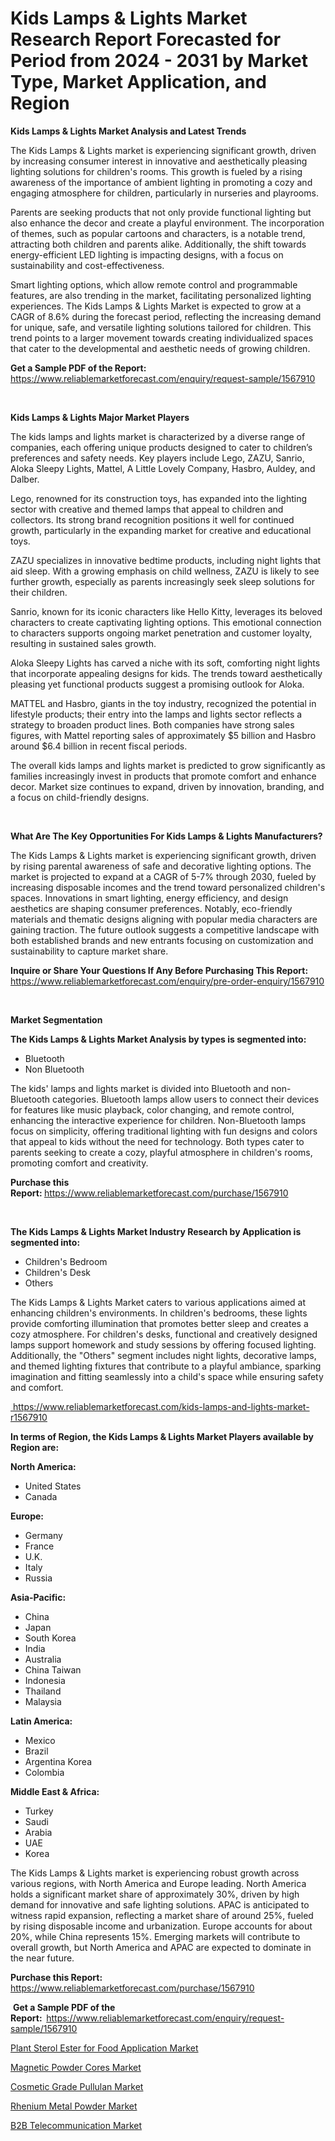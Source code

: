 <p><h1>Kids Lamps & Lights Market Research Report Forecasted for Period from 2024 -  2031 by Market Type, Market Application, and Region</h1></p><p><strong>Kids Lamps & Lights Market Analysis and Latest Trends</strong></p>
<p><p>The Kids Lamps & Lights market is experiencing significant growth, driven by increasing consumer interest in innovative and aesthetically pleasing lighting solutions for children's rooms. This growth is fueled by a rising awareness of the importance of ambient lighting in promoting a cozy and engaging atmosphere for children, particularly in nurseries and playrooms. </p><p>Parents are seeking products that not only provide functional lighting but also enhance the decor and create a playful environment. The incorporation of themes, such as popular cartoons and characters, is a notable trend, attracting both children and parents alike. Additionally, the shift towards energy-efficient LED lighting is impacting designs, with a focus on sustainability and cost-effectiveness.</p><p>Smart lighting options, which allow remote control and programmable features, are also trending in the market, facilitating personalized lighting experiences. The Kids Lamps & Lights Market is expected to grow at a CAGR of 8.6% during the forecast period, reflecting the increasing demand for unique, safe, and versatile lighting solutions tailored for children. This trend points to a larger movement towards creating individualized spaces that cater to the developmental and aesthetic needs of growing children.</p></p>
<p><strong>Get a Sample PDF of the Report:&nbsp;</strong> <a href="https://www.reliablemarketforecast.com/enquiry/request-sample/1567910?utm_campaign=1124&utm_medium=2&utm_source=Github&utm_content=ia&utm_term=02102024&utm_id=kids-lamps-lights">https://www.reliablemarketforecast.com/enquiry/request-sample/1567910</a></p>
<p>&nbsp;</p>
<p><strong>Kids Lamps & Lights Major Market Players</strong></p>
<p><p>The kids lamps and lights market is characterized by a diverse range of companies, each offering unique products designed to cater to children’s preferences and safety needs. Key players include Lego, ZAZU, Sanrio, Aloka Sleepy Lights, Mattel, A Little Lovely Company, Hasbro, Auldey, and Dalber.</p><p>Lego, renowned for its construction toys, has expanded into the lighting sector with creative and themed lamps that appeal to children and collectors. Its strong brand recognition positions it well for continued growth, particularly in the expanding market for creative and educational toys.</p><p>ZAZU specializes in innovative bedtime products, including night lights that aid sleep. With a growing emphasis on child wellness, ZAZU is likely to see further growth, especially as parents increasingly seek sleep solutions for their children.</p><p>Sanrio, known for its iconic characters like Hello Kitty, leverages its beloved characters to create captivating lighting options. This emotional connection to characters supports ongoing market penetration and customer loyalty, resulting in sustained sales growth.</p><p>Aloka Sleepy Lights has carved a niche with its soft, comforting night lights that incorporate appealing designs for kids. The trends toward aesthetically pleasing yet functional products suggest a promising outlook for Aloka.</p><p>MATTEL and Hasbro, giants in the toy industry, recognized the potential in lifestyle products; their entry into the lamps and lights sector reflects a strategy to broaden product lines. Both companies have strong sales figures, with Mattel reporting sales of approximately $5 billion and Hasbro around $6.4 billion in recent fiscal periods.</p><p>The overall kids lamps and lights market is predicted to grow significantly as families increasingly invest in products that promote comfort and enhance decor. Market size continues to expand, driven by innovation, branding, and a focus on child-friendly designs.</p></p>
<p>&nbsp;</p>
<p><strong>What Are The Key Opportunities For Kids Lamps & Lights Manufacturers?</strong></p>
<p><p>The Kids Lamps & Lights market is experiencing significant growth, driven by rising parental awareness of safe and decorative lighting options. The market is projected to expand at a CAGR of 5-7% through 2030, fueled by increasing disposable incomes and the trend toward personalized children's spaces. Innovations in smart lighting, energy efficiency, and design aesthetics are shaping consumer preferences. Notably, eco-friendly materials and thematic designs aligning with popular media characters are gaining traction. The future outlook suggests a competitive landscape with both established brands and new entrants focusing on customization and sustainability to capture market share.</p></p>
<p><strong>Inquire or Share Your Questions If Any Before Purchasing This Report:</strong> <a href="https://www.reliablemarketforecast.com/enquiry/pre-order-enquiry/1567910?utm_campaign=1124&utm_medium=2&utm_source=Github&utm_content=ia&utm_term=02102024&utm_id=kids-lamps-lights">https://www.reliablemarketforecast.com/enquiry/pre-order-enquiry/1567910</a></p>
<p>&nbsp;</p>
<p><strong>Market Segmentation</strong></p>
<p><strong>The Kids Lamps & Lights Market Analysis by types is segmented into:</strong></p>
<p><ul><li>Bluetooth</li><li>Non Bluetooth</li></ul></p>
<p><p>The kids' lamps and lights market is divided into Bluetooth and non-Bluetooth categories. Bluetooth lamps allow users to connect their devices for features like music playback, color changing, and remote control, enhancing the interactive experience for children. Non-Bluetooth lamps focus on simplicity, offering traditional lighting with fun designs and colors that appeal to kids without the need for technology. Both types cater to parents seeking to create a cozy, playful atmosphere in children's rooms, promoting comfort and creativity.</p></p>
<p><strong>Purchase this Report:&nbsp;</strong><a href="https://www.reliablemarketforecast.com/purchase/1567910?utm_campaign=1124&utm_medium=2&utm_source=Github&utm_content=ia&utm_term=02102024&utm_id=kids-lamps-lights">https://www.reliablemarketforecast.com/purchase/1567910</a></p>
<p>&nbsp;</p>
<p><strong>The Kids Lamps & Lights Market Industry Research by Application is segmented into:</strong></p>
<p><ul><li>Children's Bedroom</li><li>Children's Desk</li><li>Others</li></ul></p>
<p><p>The Kids Lamps & Lights Market caters to various applications aimed at enhancing children's environments. In children's bedrooms, these lights provide comforting illumination that promotes better sleep and creates a cozy atmosphere. For children's desks, functional and creatively designed lamps support homework and study sessions by offering focused lighting. Additionally, the "Others" segment includes night lights, decorative lamps, and themed lighting fixtures that contribute to a playful ambiance, sparking imagination and fitting seamlessly into a child's space while ensuring safety and comfort.</p></p>
<p><a href="https://www.reliablemarketforecast.com/kids-lamps-and-lights-market-r1567910?utm_campaign=1124&utm_medium=2&utm_source=Github&utm_content=ia&utm_term=02102024&utm_id=kids-lamps-lights">&nbsp;https://www.reliablemarketforecast.com/kids-lamps-and-lights-market-r1567910</a></p>
<p><strong>In terms of Region, the Kids Lamps & Lights Market Players available by Region are:</strong></p>
<p>
    <p> <strong> North America: </strong>
        <ul>
            <li>United States</li>
            <li>Canada</li>
        </ul>
        </p> 
    <p> <strong> Europe: </strong>
        <ul>
            <li>Germany</li>
            <li>France</li>
            <li>U.K.</li>
            <li>Italy</li>
            <li>Russia</li>
        </ul>
        </p> 
    <p> <strong> Asia-Pacific: </strong>
        <ul>
            <li>China</li>
            <li>Japan</li>
            <li>South Korea</li>
            <li>India</li>
            <li>Australia</li>
            <li>China Taiwan</li>
            <li>Indonesia</li>
            <li>Thailand</li>
            <li>Malaysia</li>
        </ul>
        </p> 
    <p> <strong> Latin America: </strong>
        <ul>
            <li>Mexico</li>
            <li>Brazil</li>
            <li>Argentina Korea</li>
            <li>Colombia</li>
        </ul>
        </p> 
    <p> <strong> Middle East & Africa: </strong>
        <ul>
            <li>Turkey</li>
            <li>Saudi</li>
            <li>Arabia</li>
            <li>UAE</li>
            <li>Korea</li>
        </ul>
    </p>
    </p>
<p><p>The Kids Lamps & Lights market is experiencing robust growth across various regions, with North America and Europe leading. North America holds a significant market share of approximately 30%, driven by high demand for innovative and safe lighting solutions. APAC is anticipated to witness rapid expansion, reflecting a market share of around 25%, fueled by rising disposable income and urbanization. Europe accounts for about 20%, while China represents 15%. Emerging markets will contribute to overall growth, but North America and APAC are expected to dominate in the near future.</p></p>
<p><strong>Purchase this Report: </strong><a href="https://www.reliablemarketforecast.com/purchase/1567910?utm_campaign=1124&utm_medium=2&utm_source=Github&utm_content=ia&utm_term=02102024&utm_id=kids-lamps-lights">https://www.reliablemarketforecast.com/purchase/1567910</a></p>
<p>&nbsp;<strong>Get a Sample PDF of the Report:&nbsp;&nbsp;</strong><a href="https://www.reliablemarketforecast.com/enquiry/request-sample/1567910?utm_campaign=1124&utm_medium=2&utm_source=Github&utm_content=ia&utm_term=02102024&utm_id=kids-lamps-lights">https://www.reliablemarketforecast.com/enquiry/request-sample/1567910</a></p>
<p><strong></strong></p>
<p><p><a href="https://github.com/LoriPena712/Market-Research-Report-List-1/blob/main/plant-sterol-ester-for-food-application-market.md?utm_campaign=1124&utm_medium=2&utm_source=Github&utm_content=ia&utm_term=02102024&utm_id=kids-lamps-lights">Plant Sterol Ester for Food Application Market</a></p><p><a href="https://www.linkedin.com/pulse/magnetic-powder-cores-market-share-analysis-growth-trends-egqrc?trackingId=U%2FHd6%2F%2BoRCaWhscLHCc6OQ%3D%3D&utm_campaign=1124&utm_medium=2&utm_source=Github&utm_content=ia&utm_term=02102024&utm_id=kids-lamps-lights">Magnetic Powder Cores Market</a></p><p><a href="https://github.com/MegiDuro586/Market-Research-Report-List-1/blob/main/cosmetic-grade-pullulan-market.md?utm_campaign=1124&utm_medium=2&utm_source=Github&utm_content=ia&utm_term=02102024&utm_id=kids-lamps-lights">Cosmetic Grade Pullulan Market</a></p><p><a href="https://issuu.com/reportprime-2/docs/rhenium-metal-powder-market-size-20_fb0fcb3ca6114d?utm_campaign=1124&utm_medium=2&utm_source=Github&utm_content=ia&utm_term=02102024&utm_id=kids-lamps-lights">Rhenium Metal Powder Market</a></p><p><a href="https://www.linkedin.com/pulse/b2b-telecommunication-market-global-trends-forecast-2024--qjrre?trackingId=0DnLysSWS0ispQJcPKjaow%3D%3D&utm_campaign=1124&utm_medium=2&utm_source=Github&utm_content=ia&utm_term=02102024&utm_id=kids-lamps-lights">B2B Telecommunication Market</a></p></p>